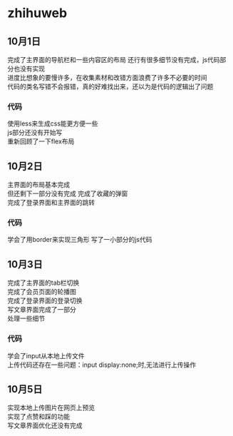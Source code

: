 # zhihuweb
## 10月1日
完成了主界面的导航栏和一些内容区的布局
还行有很多细节没有完成，js代码部分也没有实现  
进度比想象的要慢许多，在收集素材和改错方面浪费了许多不必要的时间  
代码的类名写错不会报错，真的好难找出来，还以为是代码的逻辑出了问题  
### 代码
使用less来生成css能更方便一些  
js部分还没有开始写  
重新回顾了一下flex布局
## 10月2日
主界面的布局基本完成  
但还剩下一部分没有完成 
完成了收藏的弹窗  
完成了登录界面和主界面的跳转  

### 代码
学会了用border来实现三角形
写了一小部分的js代码

## 10月3日
完成了主界面的tab栏切换  
完成了会员页面的轮播图  
完成了登录界面的登录切换  
写文章界面完成了一部分  
处理一些细节  
### 代码
学会了input从本地上传文件  
上传代码还存在一些问题：input display:none;时,无法进行上传操作
## 10月5日
实现本地上传图片在网页上预览  
实现了点赞和踩的功能  
写文章界面优化还没有完成  
